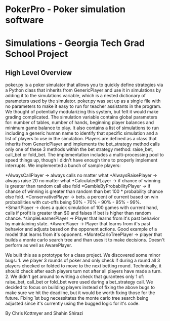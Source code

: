 # PokerPro - Poker simulation software 
# Simulations - Georgia Tech Grad School Project 

## High Level Overview

poker.py is a poker simulator that allows you to quickly define strategies via a Python class that inherits from GenericPlayer and use it in simulations by adding it to the simulations variable, which is a nested dictionary of parameters used by the simulator.  poker.py was set up as a single file with no parameters to make it easy to run for teacher assistants in the program.  We thought of potentially modularizing this system, but felt it would make grading complicated.  The simulation variable contains global parameters for: number of tables, number of hands, beginning player balances and minimum game balance to play.  It also contains a list of simulations to run including a generic human name to identify that specific simulation and a list of players to use in the simulation.  Players are defined as a class that inherits from GenericPlayer and implements the bet_strategy method calls only one of these 3 methods within the bet strategy method: raise_bet, call_bet or fold_bet.  The implementation includes a multi-processing pool to speed things up, though I didn't have enough time to properly implement interrupts.  We implemented a bunch of sample players:

*AlwaysCallPlayer -> always calls no matter what
*AlwaysRaisePlayer -> always raise 20 no matter what
*CalculatedPLayer -> if chance of winning is greater than random call else fold
*GambleByProbabilityPlayer -> if chance of winning is greater than random than bet 100 * probability chance else fold.
*ConservativePlayer -> bets. a percent of current based on win probabilities with cut-offs being 50% - 70% -  90% - 95% - 99%.
*SmartPlayer -> does a quick simulation of 100 games with current hand, calls if profit is greater than $0 and faises if bet is higher than random chance.
*simpleLearnerPlayer -> Player that learns from it's past behavior by maintaining state.
*AwarePlayer -> Player that learns from it's past behavior and adjusts based on the opponent actions.  Good example of a model that learns from it's opponent.
*MonteCarloTreePlayer -> player that builds a monte carlo search tree and than uses it to make decisions.  Doesn't perform as well as AwarePlayer.

We built this as a prototype for a class project.  We discovered some minor bugs: 1. we player 3 rounds of poker and only check if during a round all 3 players checked or folded to move to the next betting round.  Technically, it should check after each players turn not after all players have made a turn.  2. We didn't get around to writing a check that gurantees only 1 of: raise_bet, call_bet or fold_bet were used during a bet_strategy call.  We decided to focus on building players instead of fixing the above bugs to make sure we hit the deadline, but it would be worth fixing those for the future.  Fixing 1st bug necessitates the monte carlo tree search being adjusted since it's currently using the bugged logic for it's code.

By Chris Kottmyer and Shahin Shirazi
